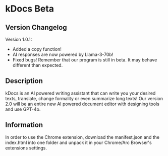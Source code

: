 # kDocs Beta
## Version Changelog
Version 1.0.1:
- Added a copy function!
- AI responses are now powered by Llama-3-70b!
- Fixed bugs!
Remember that our program is still in beta. It may behave different than expected.
## Description
kDocs is an AI powered writing assistant that can write you your desired texts, translate, change formality or even summarize long texts!
Our version 2.0 will be an entire new AI powered document editor with designing tools and use GPT-4o.
## Information
In order to use the Chrome extension, download the manifest.json and the index.html into one folder and unpack it in your Chrome/Arc Browser's extensions settings.
